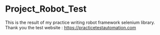 ﻿# Project_Robot_Test

This is the result of my practice writing robot framework selenium library.
Thank you the test website : https://practicetestautomation.com
